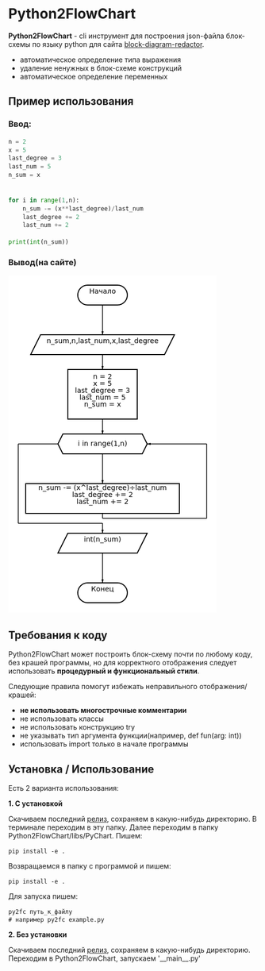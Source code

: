 # Python2FlowChart
**Python2FlowChart** - cli инструмент для построения json-файла блок-схемы по языку python для сайта [block-diagram-redactor](https://programforyou.ru/block-diagram-redactor"block-diagram-redactor").
- автоматическое определение типа выражения
- удаление ненужных в блок-схеме конструкций
- автоматическое определение переменных
## Пример использования
### Ввод: 
```python
n = 2
x = 5
last_degree = 3
last_num = 5
n_sum = x


for i in range(1,n):
    n_sum -= (x**last_degree)/last_num
    last_degree += 2
    last_num += 2

print(int(n_sum))
```
### Вывод(на сайте)
[![example](example.png "dsa")](example.png)
## Требования к коду
Python2FlowChart может построить блок-схему почти по любому коду, без крашей программы, но для корректного отображения следует использовать **процедурный и функциональный стили**.

Следующие правила помогут избежать неправильного отображения/крашей:
- **не использовать многострочные комментарии**
- не использовать классы
- не использовать конструкцию try
- не указывать тип аргумента функции(например, def fun(arg: int))
- использовать import только в начале программы 
## Установка / Использование
Есть 2 варианта использования:

**1. С установкой**

Скачиваем последний [релиз](https://github.com/GachiLord/Python2FlowChart/releases), сохраняем в какую-нибудь директорию.
В терминале переходим в эту папку. Далее переходим в папку Python2FlowChart/libs/PyChart. Пишем:

```
pip install -e .
```
Возвращаемся в папку с программой и пишем:
```
pip install -e .
```
Для запуска пишем:
```
py2fc путь_к_файлу
# например py2fc example.py
```

**2. Без установки**

Скачиваем последний [релиз](https://github.com/GachiLord/Python2FlowChart/releases), сохраняем в какую-нибудь директорию. Переходим в Python2FlowChart, запускаем '\_\_main\_\_.py'
